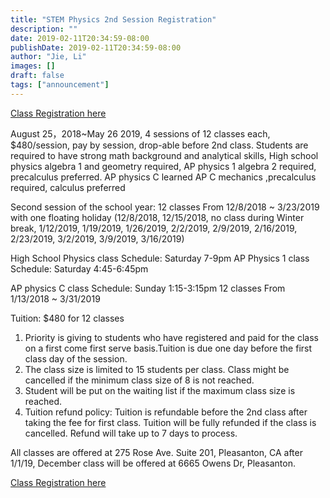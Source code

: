 ```yaml
---
title: "STEM Physics 2nd Session Registration"
description: ""
date: 2019-02-11T20:34:59-08:00
publishDate: 2019-02-11T20:34:59-08:00
author: "Jie, Li"
images: []
draft: false
tags: ["announcement"]
---
```


[Class Registration here](https://docs.google.com/forms/d/e/1FAIpQLSezkRU8-mQARiBYqz8RsxNeSrfmh-Uj71FM4NYhO_aPx1i3Gg/viewform?from=groupmessage)

August 25，2018~May 26 2019, 4 sessions of 12 classes each,  $480/session, pay by session,  drop-able before 2nd class. Students are required to have strong math background and analytical skills, 
High school physics algebra 1 and geometry required,
AP physics 1 algebra 2 required, precalculus preferred. 
AP physics C  learned AP C mechanics ,precalculus required,  calculus preferred

Second session of the school year:  12 classes From 12/8/2018 ~ 3/23/2019 with one floating holiday
(12/8/2018, 12/15/2018, no class during Winter break, 1/12/2019, 1/19/2019, 1/26/2019, 2/2/2019, 2/9/2019, 2/16/2019, 2/23/2019, 3/2/2019, 3/9/2019, 3/16/2019)

High School Physics class Schedule:  Saturday 7-9pm
AP Physics 1 class Schedule:  Saturday 4:45-6:45pm

AP physics C class Schedule:  Sunday 1:15-3:15pm
12 classes From 1/13/2018 ~ 3/31/2019 

Tuition: $480 for 12 classes

1. Priority is giving to students who have registered and paid for the class on a first come first serve basis.Tuition is due one day before the first class day of the session. 
2.  The class size is limited to 15  students per class.  Class might be cancelled if the minimum class size of 8 is not reached.
3. Student will be put on the waiting list if the maximum class size is reached.
4. Tuition refund policy:   Tuition is refundable before the 2nd class after taking the fee for first class. Tuition will be fully refunded if the class is cancelled. Refund will take up to 7 days to process.


All classes are offered at 275 Rose Ave. Suite 201, Pleasanton, CA  after 1/1/19, December class will be offered at 6665 Owens Dr, Pleasanton. 

[Class Registration here](https://docs.google.com/forms/d/e/1FAIpQLSezkRU8-mQARiBYqz8RsxNeSrfmh-Uj71FM4NYhO_aPx1i3Gg/viewform?from=groupmessage)

